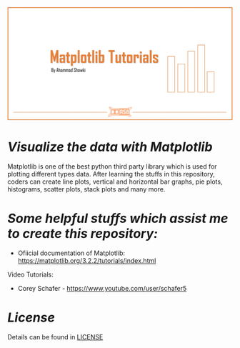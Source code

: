 ![Poster](https://github.com/ahammadshawki8/Matplotlib-Tutorials/blob/master/matplotlib.jpg)

# _Visualize the data with Matplotlib_

Matplotlib is one of the best python third party library which is used for plotting different types data.
After learning the stuffs in this repository, coders can create line plots, vertical and horizontal bar graphs, pie plots, histograms, scatter plots, stack plots and many more.


# _Some helpful stuffs which assist me to create this repository:_

* Ofiicial documentation of Matplotlib:
  https://matplotlib.org/3.2.2/tutorials/index.html

Video Tutorials:
   * Corey Schafer - https://www.youtube.com/user/schafer5

# _License_
Details can be found in [LICENSE](https://github.com/ahammadshawki8/Matplotlib-Tutorials/blob/master/LICENSE)
